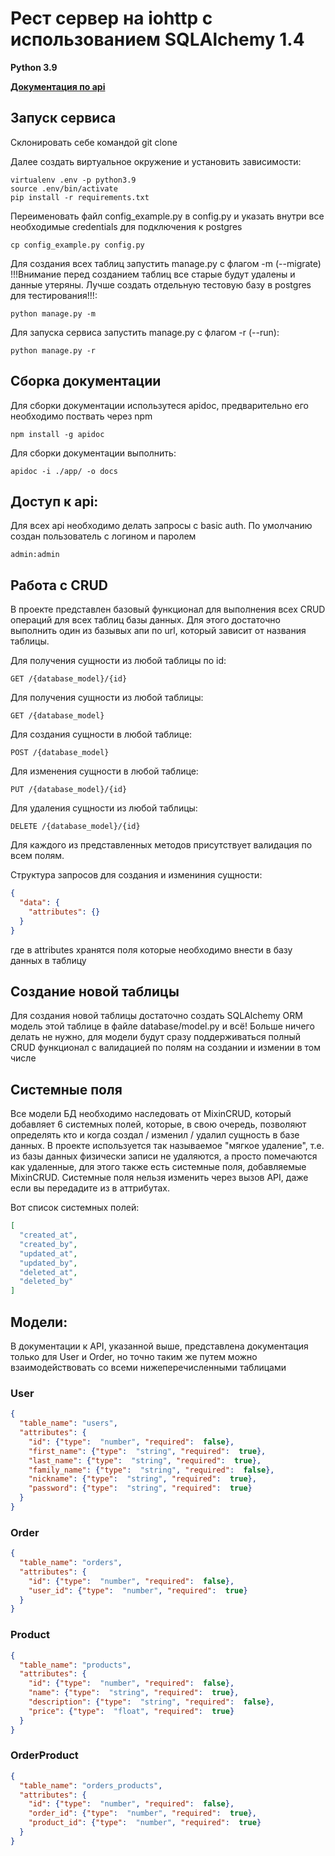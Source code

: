 # Рест сервер на iohttp с использованием SQLAlchemy 1.4

**Python 3.9**

[**Документация по api**](https://bparshintsev.github.io/aiohttp-server/)

## Запуск сервиса

Склонировать себе командой git clone

Далее создать виртуальное окружение и установить зависимости:


```shell
virtualenv .env -p python3.9
source .env/bin/activate
pip install -r requirements.txt
```

Переименовать файл config_example.py в config.py и указать внутри все необходимые credentials для подключения к postgres

```shell
cp config_example.py config.py
```

Для создания всех таблиц запустить manage.py  с флагом -m (--migrate) !!!Внимание перед созданием таблиц все старые будут удалены и данные утеряны. Лучше создать отдельную тестовую базу в postgres для тестирования!!!:


```shell
python manage.py -m 
```

Для запуска сервиса запустить manage.py с флагом -r (--run):

```shell
python manage.py -r
```

## Сборка документации
Для сборки документации использутеся apidoc, предварительно его необходимо поствать через npm
```shell
npm install -g apidoc
```
Для сборки документации выполнить:
```shell
apidoc -i ./app/ -o docs
```

## Доступ к api:

Для всех api необходимо делать запросы с basic auth. 
По умолчанию создан пользователь с логином и паролем
```shell
admin:admin
```

## Работа с CRUD
В проекте представлен базовый функционал для выполнения всех CRUD операций для всех таблиц базы данных.
Для этого достаточно выполнить один из базывых апи по url, который зависит от названия таблицы.

Для получения сущности из любой таблицы по id:
```
GET /{database_model}/{id}
```

Для получения сущности из любой таблицы:
```
GET /{database_model}
```

Для создания сущности в любой таблице:
```
POST /{database_model}
```

Для изменения сущности в любой таблице:
```
PUT /{database_model}/{id}
```

Для удаления сущности из любой таблицы:
```
DELETE /{database_model}/{id}
```

Для каждого из представленных методов присутствует валидация по всем полям.

Структура запросов для создания и измениния сущности:
```json
{
  "data": {
    "attributes": {}
  }
}
```
где в attributes хранятся поля которые необходимо внести в базу данных в таблицу

## Создание новой таблицы
Для создания новой таблицы достаточно создать SQLAlchemy ORM модель этой таблице в файле
database/model.py и всё! Больше ничего делать не нужно, для модели будут сразу поддерживаться
полный CRUD функционал с валидацией по полям на создании и измении в том числе

## Системные поля
Все модели БД необходимо наследовать от MixinCRUD, который добавляет 6 системных полей, которые, в свою очередь, 
позволяют определять кто и когда создал / изменил / удалил сущность в базе данных. В проекте используется так называемое
"мягкое удаление", т.е. из базы данных физически записи не удаляются, а просто помечаются как удаленные, для этого
также есть системные поля, добавляемые MixinCRUD. Системные поля нельзя изменить через вызов API, даже если вы
передадите из в аттрибутах.

Вот список системных полей:
```json
[
  "created_at",
  "created_by",
  "updated_at",
  "updated_by",
  "deleted_at",
  "deleted_by"
]
```

## Модели:

В документации к API, указанной выше, представлена документация только для User и Order, 
но точно таким же путем можно взаимодействовать со всеми нижеперечисленными 
таблицами

### User
```json
{
  "table_name": "users",
  "attributes": {
    "id": {"type":  "number", "required":  false},
    "first_name": {"type":  "string", "required":  true},
    "last_name": {"type":  "string", "required":  true},
    "family_name": {"type":  "string", "required":  false},
    "nickname": {"type":  "string", "required":  true},
    "password": {"type":  "string", "required":  true}
  }
}
```
### Order
```json
{
  "table_name": "orders",
  "attributes": {
    "id": {"type":  "number", "required":  false},
    "user_id": {"type":  "number", "required":  true}
  }
}
```

### Product
```json
{
  "table_name": "products",
  "attributes": {
    "id": {"type":  "number", "required":  false},
    "name": {"type":  "string", "required":  true},
    "description": {"type":  "string", "required":  false},
    "price": {"type":  "float", "required":  true}
  }
}
```

### OrderProduct
```json
{
  "table_name": "orders_products",
  "attributes": {
    "id": {"type":  "number", "required":  false},
    "order_id": {"type":  "number", "required":  true},
    "product_id": {"type":  "number", "required":  true}
  }
}
```
